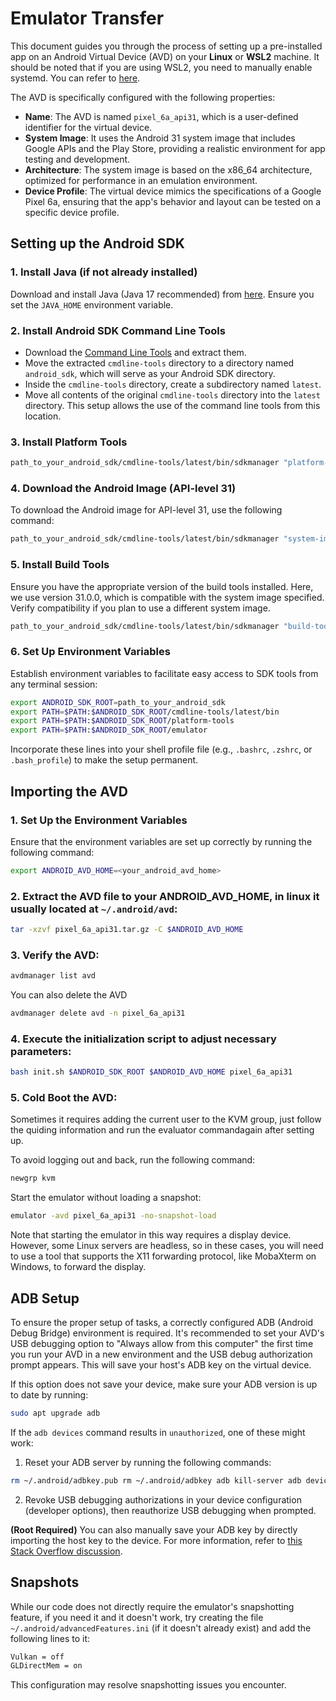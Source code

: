 # Emulator Transfer

This document guides you through the process of setting up a pre-installed app on an Android Virtual Device (AVD) on your **Linux** or **WSL2** machine. It should be noted that if you are using WSL2, you need to manually enable systemd. You can refer to [here](https://github.com/microsoft/WSL/issues/7149).

The AVD is specifically configured with the following properties:

- **Name**: The AVD is named `pixel_6a_api31`, which is a user-defined identifier for the virtual device.
- **System Image**: It uses the Android 31 system image that includes Google APIs and the Play Store, providing a realistic environment for app testing and development.
- **Architecture**: The system image is based on the x86_64 architecture, optimized for performance in an emulation environment.
- **Device Profile**: The virtual device mimics the specifications of a Google Pixel 6a, ensuring that the app's behavior and layout can be tested on a specific device profile.

## Setting up the Android SDK

### 1. Install Java (if not already installed)
Download and install Java (Java 17 recommended) from [here](https://www.oracle.com/java/technologies/downloads/). Ensure you set the `JAVA_HOME` environment variable.

### 2. Install Android SDK Command Line Tools
   - Download the [Command Line Tools](https://developer.android.com/studio) and extract them.
   - Move the extracted `cmdline-tools` directory to a directory named `android_sdk`, which will serve as your Android SDK directory.
   - Inside the `cmdline-tools` directory, create a subdirectory named `latest`.
   - Move all contents of the original `cmdline-tools` directory into the `latest` directory. This setup allows the use of the command line tools from this location.

### 3. Install Platform Tools
```bash
path_to_your_android_sdk/cmdline-tools/latest/bin/sdkmanager "platform-tools" "platforms;android-31"
```

### 4. Download the Android Image (API-level 31)
To download the Android image for API-level 31, use the following command:
```bash
path_to_your_android_sdk/cmdline-tools/latest/bin/sdkmanager "system-images;android-31;google_apis_playstore;x86_64"
```

### 5. Install Build Tools
Ensure you have the appropriate version of the build tools installed. Here, we use version 31.0.0, which is compatible with the system image specified. Verify compatibility if you plan to use a different system image.
```bash
path_to_your_android_sdk/cmdline-tools/latest/bin/sdkmanager "build-tools;31.0.0"
```

### 6. Set Up Environment Variables
Establish environment variables to facilitate easy access to SDK tools from any terminal session:
```bash
export ANDROID_SDK_ROOT=path_to_your_android_sdk
export PATH=$PATH:$ANDROID_SDK_ROOT/cmdline-tools/latest/bin
export PATH=$PATH:$ANDROID_SDK_ROOT/platform-tools
export PATH=$PATH:$ANDROID_SDK_ROOT/emulator
```
Incorporate these lines into your shell profile file (e.g., `.bashrc`, `.zshrc`, or `.bash_profile`) to make the setup permanent.

## Importing the AVD

### 1. Set Up the Environment Variables
Ensure that the environment variables are set up correctly by running the following command:
```bash
export ANDROID_AVD_HOME=<your_android_avd_home>
```

### 2. Extract the AVD file to your ANDROID_AVD_HOME, in linux it usually located at `~/.android/avd`:
```bash
tar -xzvf pixel_6a_api31.tar.gz -C $ANDROID_AVD_HOME
```

### 3. Verify the AVD:
```bash
avdmanager list avd
```
You can also delete the AVD
```bash
avdmanager delete avd -n pixel_6a_api31
```

### 4. Execute the initialization script to adjust necessary parameters:
```bash
bash init.sh $ANDROID_SDK_ROOT $ANDROID_AVD_HOME pixel_6a_api31
```

### 5. Cold Boot the AVD:
Sometimes it requires adding the current user to the KVM group, just follow the quiding information and run the evaluator commandagain after setting up.

To avoid logging out and back, run the following command:
```bash
newgrp kvm
```
Start the emulator without loading a snapshot:
```bash
emulator -avd pixel_6a_api31 -no-snapshot-load
```
Note that starting the emulator in this way requires a display device. However, some Linux servers are headless, so in these cases, you will need to use a tool that supports the X11 forwarding protocol, like MobaXterm on Windows, to forward the display.

## ADB Setup

To ensure the proper setup of tasks, a correctly configured ADB (Android Debug Bridge) environment is required. It's recommended to set your AVD's USB debugging option to "Always allow from this computer" the first time you run your AVD in a new environment and the USB debug authorization prompt appears. This will save your host's ADB key on the virtual device.

If this option does not save your device, make sure your ADB version is up to date by running:
```bash
sudo apt upgrade adb
```

If the `adb devices` command results in `unauthorized`, one of these might work:

1. Reset your ADB server by running the following commands:
```bash
rm ~/.android/adbkey.pub rm ~/.android/adbkey adb kill-server adb devices
```
    
2. Revoke USB debugging authorizations in your device configuration (developer options), then reauthorize USB debugging when prompted.

**(Root Required)** You can also manually save your ADB key by directly importing the host key to the device. For more information, refer to [this Stack Overflow discussion](https://stackoverflow.com/questions/26213954/how-to-solve-adb-device-unauthorized-in-android-adb-host-device).

## Snapshots

While our code does not directly require the emulator's snapshotting feature, if you need it and it doesn't work, try creating the file `~/.android/advancedFeatures.ini` (if it doesn't already exist) and add the following lines to it:

```bash
Vulkan = off 
GLDirectMem = on
```

This configuration may resolve snapshotting issues you encounter.